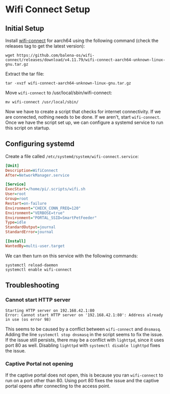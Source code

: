 # Wifi Connect Setup

## Initial Setup

Install [wifi-connect](https://github.com/balena-os/wifi-connect/) for aarch64 using the following command (check the releases tag to get the latest version):

`wget https://github.com/balena-os/wifi-connect/releases/download/v4.11.79/wifi-connect-aarch64-unknown-linux-gnu.tar.gz`

Extract the tar file:

`tar -xvzf wifi-connect-aarch64-unknown-linux-gnu.tar.gz`

Move `wifi-connect` to /usr/local/sbin/wifi-connect:

`mv wifi-connect /usr/local/sbin/`

Now we have to create a script that checks for internet connectivity. If we are connected, nothing needs to be done. If we aren't, start `wifi-connect`. Once we have the script set up, we can configure a systemd service to run this script on startup.

## Configuring systemd

Create a file called `/etc/systemd/system/wifi-connect.service`:

```ini
[Unit]
Description=WifiConnect
After=NetworkManager.service

[Service]
ExecStart=/home/pi/.scripts/wifi.sh
User=root
Group=root
Restart=on-failure
Environment="CHECK_CONN_FREQ=120"
Environment="VERBOSE=true"
Environment="PORTAL_SSID=SmartPetFeeder"
Type=idle
StandardOutput=journal
StandardError=journal

[Install]
WantedBy=multi-user.target
```

We can then turn on this service with the following commands:

```shell
systemctl reload-daemon
systemctl enable wifi-connect
```

## Troubleshooting

### Cannot start HTTP server

```shell
Starting HTTP server on 192.168.42.1:80
Error: Cannot start HTTP server on '192.168.42.1:80': Address already in use (os error 98)
```

This seems to be caused by a conflict between `wifi-connect` and `dnsmasq`. Adding the line `systemctl stop dnsmasq` in the script seems to fix the issue. If the issue still persists, there may be a conflict with `lighttpd`, since it uses port 80 as well. Disabling `lighttpd` with `systemctl disable lighttpd` fixes the issue.

### Captive Portal not opening

If the captive portal does not open, this is because you ran `wifi-connect` to run on a port other than 80. Using port 80 fixes the issue and the captive portal opens after connecting to the access point.
